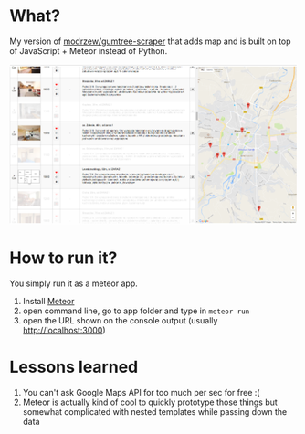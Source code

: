 # What?

My version of [modrzew/gumtree-scraper](https://github.com/modrzew/gumtree-scraper) that adds map and is built on top of JavaScript + Meteor instead of Python.

![the app](/screenshot.png)

# How to run it?

You simply run it as a meteor app.
1. Install [Meteor](https://www.meteor.com/)
2. open command line, go to app folder and type in `meteor run`
3. open the URL shown on the console output (usually [http://localhost:3000](http://localhost:3000))

# Lessons learned

1. You can't ask Google Maps API for too much per sec for free :(
2. Meteor is actually kind of cool to quickly prototype those things but somewhat complicated with nested templates while passing down the data
